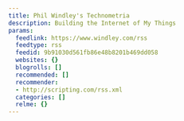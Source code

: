 ```yaml
---
title: Phil Windley's Technometria
description: Building the Internet of My Things
params:
  feedlink: https://www.windley.com/rss
  feedtype: rss
  feedid: 9b91030d561fb86e48b8201b469dd058
  websites: {}
  blogrolls: []
  recommended: []
  recommender:
  - http://scripting.com/rss.xml
  categories: []
  relme: {}
---
```

